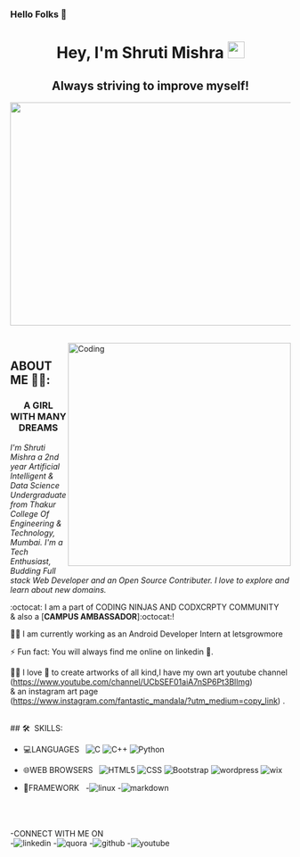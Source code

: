 ### Hello Folks 👋
<h1 align="center">Hey, I'm Shruti Mishra <img src="https://raw.githubusercontent.com/aemmadi/aemmadi/master/wave.gif" width="30px"></h1> 
<h2 align="center"> Always striving to improve myself!</h2>
<p align="center"><img src="https://camo.githubusercontent.com/12e0d68f4910f6b0bb4358a6e600ddda201427e01ed1bcf264258900109ea9c6/68747470733a2f2f696d6775722e636f6d2f5a396e317935532e676966" height=400px width=600px></p>
<br >

<img align="right" alt="Coding" width="400" src="https://cdn.dribbble.com/users/2646423/screenshots/5507196/computer.gif">

   
   ##  ABOUT ME 💁‍♀️: 

 <h3 align="center">A GIRL WITH MANY DREAMS </h3>
<p><i> I'm Shruti Mishra a 2nd year Artificial Intelligent & Data Science Undergraduate from Thakur College Of Engineering & Technology, Mumbai. I'm a Tech Enthusiast, Budding Full stack Web Developer and an Open Source Contributer. I love to explore and learn about new domains.</i></p>

:octocat:  I am a part of CODING NINJAS AND CODXCRPTY COMMUNITY<br>
& also a [**CAMPUS AMBASSADOR**]:octocat:! 

👩‍💻 I am currently working as an Android Developer Intern at letsgrowmore

⚡ Fun fact: You will always find me online on linkedin 😬.

✍🏻 I love 💝 to create artworks of all kind,I have my own art youtube channel
(https://www.youtube.com/channel/UCbSEF01aiA7nSP6Pt3Bllmg) <br>
& an instagram art page <br>
(https://www.instagram.com/fantastic_mandala/?utm_medium=copy_link) .

<br>
## 🛠 &nbsp;SKILLS:

- 💻LANGUAGES &nbsp;
 ![C](https://img.shields.io/badge/C-00599C?style=for-the-badge&logo=c&logoColor=white)
  ![C++](https://img.shields.io/badge/C%2B%2B-00599C?style=for-the-badge&logo=c%2B%2B&logoColor=white)
  ![Python](https://img.shields.io/badge/Python-3776AB?style=for-the-badge&logo=python&logoColor=white)

  
- 🌐WEB BROWSERS &nbsp;
  ![HTML5](https://img.shields.io/badge/HTML5-E34F26?style=for-the-badge&logo=html5&logoColor=white)
  ![CSS](https://img.shields.io/badge/CSS-239120?&style=for-the-badge&logo=css3&logoColor=white)
  ![Bootstrap](https://img.shields.io/badge/Bootstrap-563D7C?style=for-the-badge&logo=bootstrap&logoColor=white)
  ![wordpress](https://img.shields.io/badge/Wordpress-21759B?style=for-the-badge&logo=wordpress&logoColor=white)
  ![wix](https://img.shields.io/badge/Wix-000?style=for-the-badge&logo=wix&logoColor=white)


- 📔FRAMEWORK &nbsp;
 -![linux](https://img.shields.io/badge/Linux-FCC624?style=for-the-badge&logo=linux&logoColor=black) 
 -![markdown](https://img.shields.io/badge/Markdown-000000?style=for-the-badge&logo=markdown&logoColor=white)<br>
 <br><br><br>
 
 
 
 
-CONNECT WITH ME ON &nbsp;<br>
  -![linkedin](https://img.shields.io/badge/LinkedIn-0077B5?style=for-the-badge&logo=linkedin&logoColor=white)
  -![quora](https://img.shields.io/badge/Quora-%23B92B27.svg?&style=for-the-badge&logo=Quora&logoColor=white)
  -![github](https://img.shields.io/badge/GitHub-100000?style=for-the-badge&logo=github&logoColor=white)
  -![youtube](https://img.shields.io/badge/YouTube-FF0000?style=for-the-badge&logo=youtube&logoColor=white)

<br/>
<br />
   
